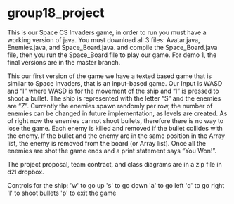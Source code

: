 # group18_project

This is our Space CS Invaders game, in order to run you must have a working version of java.
You must download all 3 files: Avatar.java, Enemies.java, and Space_Board.java. 
and compile the Space_Board.java file, then you run the Space_Board file to play our game. 
For demo 1, the final versions are in the master branch.

This our first version of the game we have a texted based game that is similar to Space Invaders, that is an input-based game. Our Input is WASD and “l” where WASD is for the movement of the ship and “l” is pressed to shoot a bullet. The ship is represented with the letter “S” and the enemies are “Z”.  Currently the enemies spawn randomly per row, the number of enemies can be changed in future implementation, as levels are created. As of right now the enemies cannot shoot bullets, therefore there is no way to lose the game. Each enemy is killed and removed if the bullet collides with the enemy. If the bullet and the enemy are in the same position in the Array list, the enemy is removed from the board (or Array list). Once all the enemies are shot the game ends and a print statement says “You Won!”. 

The project proposal, team contract, and class diagrams are in a zip file in d2l dropbox.

Controls for the ship:
  'w' to go up
  's' to go down
  'a' to go left 
  'd' to go right 
  'l' to shoot bullets 
  'p' to exit the game 
